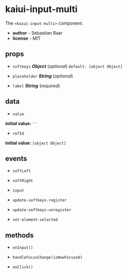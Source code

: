 # kaiui-input-multi 

The `<kaiui-input-multi>` component. 

- **author** - Sebastian Baar 
- **license** - MIT 

## props 

- `softkeys` ***Object*** (*optional*) `default: [object Object]` 

- `placeholder` ***String*** (*optional*) 

- `label` ***String*** (*required*) 

## data 

- `value` 

**initial value:** `''` 

- `refId` 

**initial value:** `[object Object]` 

## events 

- `softLeft` 

- `softRight` 

- `input` 

- `update-softkeys-register` 

- `update-softkeys-unregister` 

- `set-element-selected` 

## methods 

- `onInput()` 

- `handleFocusChange(isNowFocused)` 

- `onClick()` 

